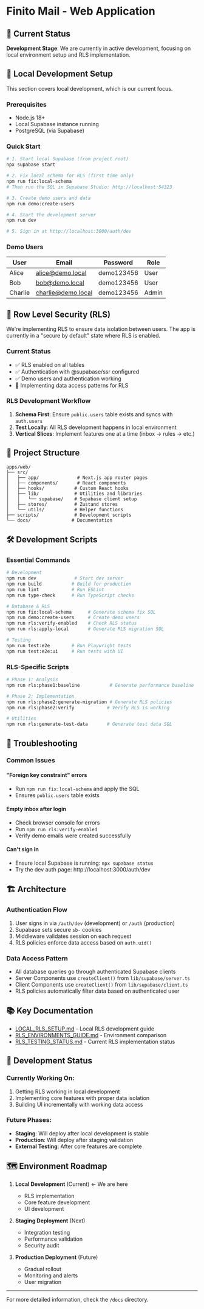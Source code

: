 # Finito Mail - Web Application

## 📌 Current Status

**Development Stage**: We are currently in active development, focusing on local environment setup and RLS implementation.

## 🚀 Local Development Setup

This section covers local development, which is our current focus.

### Prerequisites

- Node.js 18+
- Local Supabase instance running
- PostgreSQL (via Supabase)

### Quick Start

```bash
# 1. Start local Supabase (from project root)
npx supabase start

# 2. Fix local schema for RLS (first time only)
npm run fix:local-schema
# Then run the SQL in Supabase Studio: http://localhost:54323

# 3. Create demo users and data
npm run demo:create-users

# 4. Start the development server
npm run dev

# 5. Sign in at http://localhost:3000/auth/dev
```

### Demo Users

| User | Email | Password | Role |
|------|-------|----------|------|
| Alice | alice@demo.local | demo123456 | User |
| Bob | bob@demo.local | demo123456 | User |
| Charlie | charlie@demo.local | demo123456 | Admin |

## 🔐 Row Level Security (RLS)

We're implementing RLS to ensure data isolation between users. The app is currently in a "secure by default" state where RLS is enabled.

### Current Status

- ✅ RLS enabled on all tables
- ✅ Authentication with @supabase/ssr configured
- ✅ Demo users and authentication working
- 🚧 Implementing data access patterns for RLS

### RLS Development Workflow

1. **Schema First**: Ensure `public.users` table exists and syncs with `auth.users`
2. **Test Locally**: All RLS development happens in local environment
3. **Vertical Slices**: Implement features one at a time (inbox → rules → etc.)

## 📁 Project Structure

```
apps/web/
├── src/
│   ├── app/              # Next.js app router pages
│   ├── components/       # React components
│   ├── hooks/           # Custom React hooks
│   ├── lib/             # Utilities and libraries
│   │   └── supabase/    # Supabase client setup
│   ├── stores/          # Zustand stores
│   └── utils/           # Helper functions
├── scripts/             # Development scripts
└── docs/               # Documentation
```

## 🛠️ Development Scripts

### Essential Commands

```bash
# Development
npm run dev              # Start dev server
npm run build           # Build for production
npm run lint            # Run ESLint
npm run type-check      # Run TypeScript checks

# Database & RLS
npm run fix:local-schema      # Generate schema fix SQL
npm run demo:create-users     # Create demo users
npm run rls:verify-enabled    # Check RLS status
npm run rls:apply-local       # Generate RLS migration SQL

# Testing
npm run test:e2e        # Run Playwright tests
npm run test:e2e:ui     # Run tests with UI
```

### RLS-Specific Scripts

```bash
# Phase 1: Analysis
npm run rls:phase1:baseline           # Generate performance baseline

# Phase 2: Implementation  
npm run rls:phase2:generate-migration # Generate RLS policies
npm run rls:phase2:verify            # Verify RLS is working

# Utilities
npm run rls:generate-test-data       # Generate test data SQL
```

## 🔧 Troubleshooting

### Common Issues

#### "Foreign key constraint" errors
- Run `npm run fix:local-schema` and apply the SQL
- Ensures `public.users` table exists

#### Empty inbox after login
- Check browser console for errors
- Run `npm run rls:verify-enabled`
- Verify demo emails were created successfully

#### Can't sign in
- Ensure local Supabase is running: `npx supabase status`
- Try the dev auth page: http://localhost:3000/auth/dev

## 🏗️ Architecture

### Authentication Flow
1. User signs in via `/auth/dev` (development) or `/auth` (production)
2. Supabase sets secure `sb-` cookies
3. Middleware validates session on each request
4. RLS policies enforce data access based on `auth.uid()`

### Data Access Pattern
- All database queries go through authenticated Supabase clients
- Server Components use `createClient()` from `lib/supabase/server.ts`
- Client Components use `createClient()` from `lib/supabase/client.ts`
- RLS policies automatically filter data based on authenticated user

## 📚 Key Documentation

- [LOCAL_RLS_SETUP.md](./docs/LOCAL_RLS_SETUP.md) - Local RLS development guide
- [RLS_ENVIRONMENTS_GUIDE.md](./docs/RLS_ENVIRONMENTS_GUIDE.md) - Environment comparison
- [RLS_TESTING_STATUS.md](./docs/RLS_TESTING_STATUS.md) - Current RLS implementation status

## 🚦 Development Status

### Currently Working On:
1. Getting RLS working in local development
2. Implementing core features with proper data isolation
3. Building UI incrementally with working data access

### Future Phases:
- **Staging**: Will deploy after local development is stable
- **Production**: Will deploy after staging validation
- **External Testing**: After core features are complete

## 🗺️ Environment Roadmap

1. **Local Development** (Current) ← We are here
   - RLS implementation
   - Core feature development
   - UI development

2. **Staging Deployment** (Next)
   - Integration testing
   - Performance validation
   - Security audit

3. **Production Deployment** (Future)
   - Gradual rollout
   - Monitoring and alerts
   - User migration

---

For more detailed information, check the `/docs` directory.